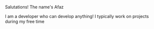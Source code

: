 Salutations! The name's Afaz

I am a developer who can develop anything! I typically work on projects during my free time
